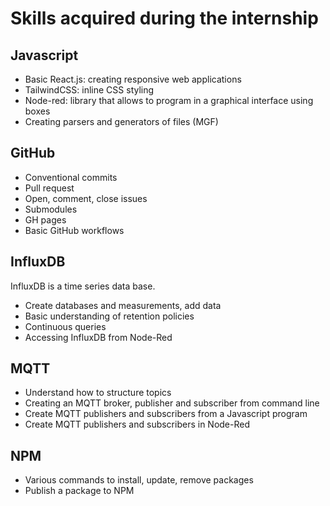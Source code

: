 # Skills acquired during the internship

## Javascript

- Basic React.js: creating responsive web applications
- TailwindCSS: inline CSS styling
- Node-red: library that allows to program in a graphical interface using boxes
- Creating parsers and generators of files (MGF)

## GitHub

- Conventional commits
- Pull request
- Open, comment, close issues
- Submodules
- GH pages
- Basic GitHub workflows

## InfluxDB

InfluxDB is a time series data base.

- Create databases and measurements, add data
- Basic understanding of retention policies
- Continuous queries
- Accessing InfluxDB from Node-Red

## MQTT

- Understand how to structure topics
- Creating an MQTT broker, publisher and subscriber from command line
- Create MQTT publishers and subscribers from a Javascript program
- Create MQTT publishers and subscribers in Node-Red

## NPM

- Various commands to install, update, remove packages
- Publish a package to NPM
